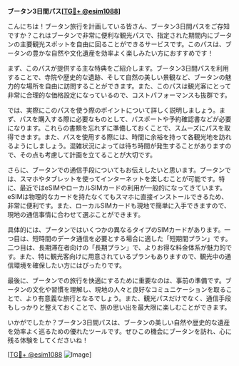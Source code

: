 **ブータン3日間パス[[TG💪+ @esim1088](https://t.me/s/esim1088)]**

こんにちは！ブータン旅行を計画している皆さん、ブータン3日間パスをご存知ですか？これはブータンで非常に便利な観光パスで、指定された期間内にブータンの主要観光スポットを自由に回ることができるサービスです。このパスは、ブータンの豊かな自然や文化遺産を効率よく楽しみたい方におすすめです！

まず、このパスが提供する主な特典をご紹介します。ブータン3日間パスを利用することで、寺院や歴史的な遺跡、そして自然の美しい景観など、ブータンの魅力的な場所を自由に訪問することができます。また、このパスは観光客にとって非常に合理的な価格設定になっているので、コストパフォーマンスも抜群です。

では、実際にこのパスを使う際のポイントについて詳しく説明しましょう。まず、パスを購入する際に必要なものとして、パスポートや予約確認書などが必要になります。これらの書類を忘れずに準備しておくことで、スムーズにパスを取得できます。また、パスを使用する際には、時間に余裕を持って各観光地を訪れるようにしましょう。混雑状況によっては待ち時間が発生することがありますので、その点も考慮して計画を立てることが大切です。

さらに、ブータンでの通信手段についてもお伝えしたいと思います。ブータンでは、スマホやタブレットを使ってインターネットを楽しむことが可能です。特に、最近ではeSIMやローカルSIMカードの利用が一般的になってきています。eSIMは物理的なカードを持たなくてもスマホに直接インストールできるため、非常に便利です。また、ローカルSIMカードも現地で簡単に入手できますので、現地の通信事情に合わせて選ぶことができます。

具体的には、ブータンではいくつかの異なるタイプのSIMカードがあります。一つ目は、短時間のデータ通信を必要とする場合に適した「短期間プラン」です。二つ目は、長期滞在者向けの「長期プラン」で、よりお得な料金体系が魅力的です。また、特に観光客向けに用意されているプランもありますので、観光中の通信環境を確保したい方にはぴったりです。

最後に、ブータンでの旅行を快適にするために重要なのは、事前の準備です。ブータンの文化や習慣を理解し、現地の人々と良好なコミュニケーションを取ることで、より有意義な旅行となるでしょう。また、観光パスだけでなく、通信手段もしっかりと整えておくことで、旅の思い出を最大限に楽しむことができます。

いかがでしたか？ブータン3日間パスは、ブータンの美しい自然や歴史的な遺産を効率よく巡るための優れたツールです。ぜひこの機会にブータンを訪れ、心に残る体験をしてくださいね！

[[TG💪+ @esim1088](https://t.me/s/esim1088) ![Image](https://i.postimg.cc/Y0z9fWf4/image.png)]